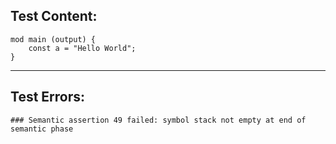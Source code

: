 
Test Content: 
-------------------------
```
mod main (output) { 
    const a = "Hello World";
}
```
------------------------

Test Errors:
-------------------------
```
### Semantic assertion 49 failed: symbol stack not empty at end of semantic phase
```
